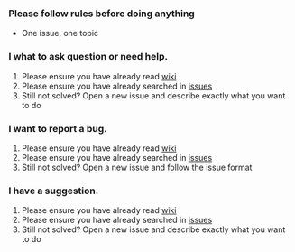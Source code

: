 ### Please follow rules before doing anything

*  One issue, one topic

### I what to ask question or need help.

1. Please ensure you have already read [wiki](https://github.com/txthinking/brook/wiki)
1. Please ensure you have already searched in [issues](https://github.com/txthinking/brook/issues?utf8=%E2%9C%93&q=)
1. Still not solved? Open a new issue and describe exactly what you want to do

### I want to report a bug.

1. Please ensure you have already read [wiki](https://github.com/txthinking/brook/wiki)
1. Please ensure you have already searched in [issues](https://github.com/txthinking/brook/issues?utf8=%E2%9C%93&q=)
1. Still not solved? Open a new issue and follow the issue format

### I have a suggestion.

1. Please ensure you have already read [wiki](https://github.com/txthinking/brook/wiki)
1. Please ensure you have already searched in [issues](https://github.com/txthinking/brook/issues?utf8=%E2%9C%93&q=)
1. Still not solved? Open a new issue and describe exactly what you want to do
